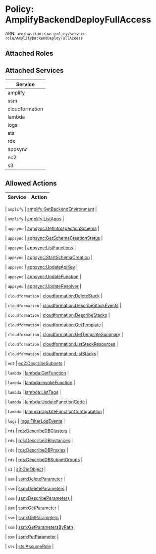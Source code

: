 # Policy: AmplifyBackendDeployFullAccess

ARN: `arn:aws:iam::aws:policy/service-role/AmplifyBackendDeployFullAccess`

## Attached Roles

## Attached Services

| Service |
|---------|
| amplify |
| ssm |
| cloudformation |
| lambda |
| logs |
| sts |
| rds |
| appsync |
| ec2 |
| s3 |

## Allowed Actions

| Service | Action |
|:-------:|--------|

| `amplify` | [amplify:GetBackendEnvironment](../actions.md#amplify:getbackendenvironment) |

| `amplify` | [amplify:ListApps](../actions.md#amplify:listapps) |

| `appsync` | [appsync:GetIntrospectionSchema](../actions.md#appsync:getintrospectionschema) |

| `appsync` | [appsync:GetSchemaCreationStatus](../actions.md#appsync:getschemacreationstatus) |

| `appsync` | [appsync:ListFunctions](../actions.md#appsync:listfunctions) |

| `appsync` | [appsync:StartSchemaCreation](../actions.md#appsync:startschemacreation) |

| `appsync` | [appsync:UpdateApiKey](../actions.md#appsync:updateapikey) |

| `appsync` | [appsync:UpdateFunction](../actions.md#appsync:updatefunction) |

| `appsync` | [appsync:UpdateResolver](../actions.md#appsync:updateresolver) |

| `cloudformation` | [cloudformation:DeleteStack](../actions.md#cloudformation:deletestack) |

| `cloudformation` | [cloudformation:DescribeStackEvents](../actions.md#cloudformation:describestackevents) |

| `cloudformation` | [cloudformation:DescribeStacks](../actions.md#cloudformation:describestacks) |

| `cloudformation` | [cloudformation:GetTemplate](../actions.md#cloudformation:gettemplate) |

| `cloudformation` | [cloudformation:GetTemplateSummary](../actions.md#cloudformation:gettemplatesummary) |

| `cloudformation` | [cloudformation:ListStackResources](../actions.md#cloudformation:liststackresources) |

| `cloudformation` | [cloudformation:ListStacks](../actions.md#cloudformation:liststacks) |

| `ec2` | [ec2:DescribeSubnets](../actions.md#ec2:describesubnets) |

| `lambda` | [lambda:GetFunction](../actions.md#lambda:getfunction) |

| `lambda` | [lambda:InvokeFunction](../actions.md#lambda:invokefunction) |

| `lambda` | [lambda:ListTags](../actions.md#lambda:listtags) |

| `lambda` | [lambda:UpdateFunctionCode](../actions.md#lambda:updatefunctioncode) |

| `lambda` | [lambda:UpdateFunctionConfiguration](../actions.md#lambda:updatefunctionconfiguration) |

| `logs` | [logs:FilterLogEvents](../actions.md#logs:filterlogevents) |

| `rds` | [rds:DescribeDBClusters](../actions.md#rds:describedbclusters) |

| `rds` | [rds:DescribeDBInstances](../actions.md#rds:describedbinstances) |

| `rds` | [rds:DescribeDBProxies](../actions.md#rds:describedbproxies) |

| `rds` | [rds:DescribeDBSubnetGroups](../actions.md#rds:describedbsubnetgroups) |

| `s3` | [s3:GetObject](../actions.md#s3:getobject) |

| `ssm` | [ssm:DeleteParameter](../actions.md#ssm:deleteparameter) |

| `ssm` | [ssm:DeleteParameters](../actions.md#ssm:deleteparameters) |

| `ssm` | [ssm:DescribeParameters](../actions.md#ssm:describeparameters) |

| `ssm` | [ssm:GetParameter](../actions.md#ssm:getparameter) |

| `ssm` | [ssm:GetParameters](../actions.md#ssm:getparameters) |

| `ssm` | [ssm:GetParametersByPath](../actions.md#ssm:getparametersbypath) |

| `ssm` | [ssm:PutParameter](../actions.md#ssm:putparameter) |

| `sts` | [sts:AssumeRole](../actions.md#sts:assumerole) |
